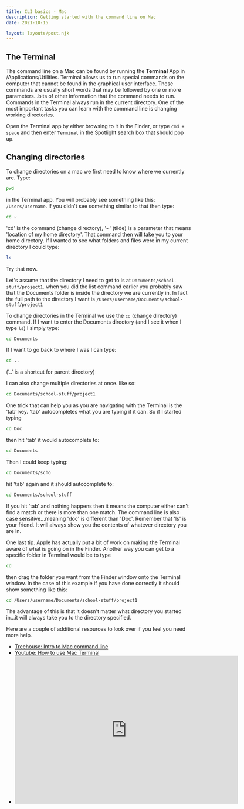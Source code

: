 ```yaml
---
title: CLI basics - Mac
description: Getting started with the command line on Mac
date: 2021-10-15

layout: layouts/post.njk
---
```


## The Terminal

The command line on a Mac can be found by running the **Terminal** App in /Applications/Utilities. Terminal allows us to run special commands on the computer that cannot be found in the graphical user interface. These commands are usually short words that may be followed by one or more parameters...bits of other information that the command needs to run. Commands in the Terminal always run in the current directory. One of the most important tasks you can learn with the command line is changing working directories.

Open the Terminal app by either browsing to it in the Finder, or type `cmd + space` and then enter `Terminal` in the Spotlight search box that should pop up.

## Changing directories

To change directories on a mac we first need to know where we currently are. Type:

```bash
pwd
```

in the Terminal app. You will probably see something like this: `/Users/username`. If you didn't see something similar to that then type:

```bash
cd ~
```

'cd' is the command (change directory), '~' (tilde) is a parameter that means 'location of my home directory'. That command then will take you to your home directory. If I wanted to see what folders and files were in my current directory I could type:

```bash
ls
```

Try that now.

Let's assume that the directory I need to get to is at `Documents/school-stuff/project1`. when you did the list command earlier you probably saw that the Documents folder is inside the directory we are currently in. In fact the full path to the directory I want is `/Users/username/Documents/school-stuff/project1`

To change directories in the Terminal we use the `cd` (change directory) command. If I want to enter the Documents directory (and I see it when I type `ls`) I simply type:

```bash
cd Documents
```

If I want to go back to where I was I can type:

```bash
cd ..
```

('..' is a shortcut for parent directory)

I can also change multiple directories at once. like so:

```bash
cd Documents/school-stuff/project1
```

One trick that can help you as you are navigating with the Terminal is the 'tab' key. 'tab' autocompletes what you are typing if it can. So if I started typing

```bash
cd Doc
```

then hit 'tab' it would autocomplete to:

```bash
cd Documents
```

Then I could keep typing:

```bash
cd Documents/scho
```

hit 'tab' again and it should autocomplete to:

```bash
cd Documents/school-stuff
```

If you hit 'tab' and nothing happens then it means the computer either can't find a match or there is more than one match. The command line is also case sensitive...meaning 'doc' is different than 'Doc'. Remember that 'ls' is your friend. It will always show you the contents of whatever directory you are in.

One last tip. Apple has actually put a bit of work on making the Terminal aware of what is going on in the Finder. Another way you can get to a specific folder in Terminal would be to type

```bash
cd
```

then drag the folder you want from the Finder window onto the Terminal window. In the case of this example if you have done correctly it should show something like this:

```bash
cd /Users/username/Documents/school-stuff/project1
```

The advantage of this is that it doesn't matter what directory you started in...it will always take you to the directory specified.

Here are a couple of additional resources to look over if you feel you need more help.

- [Treehouse: Intro to Mac command line](http://blog.teamtreehouse.com/introduction-to-the-mac-os-x-command-line)
- [Youtube: How to use Mac Terminal](https://www.youtube.com/watch?v=I65C4ZXK4ek)
- <iframe id="kaltura_player" src="https://cdnapisec.kaltura.com/p/1157612/sp/115761200/embedIframeJs/uiconf_id/42438272/partner_id/1157612?iframeembed=true&playerId=kaltura_player&entry_id=1_6ok8pirs&flashvars[streamerType]=auto&amp;flashvars[localizationCode]=en&amp;flashvars[sideBarContainer.plugin]=true&amp;flashvars[sideBarContainer.position]=left&amp;flashvars[sideBarContainer.clickToClose]=true&amp;flashvars[chapters.plugin]=true&amp;flashvars[chapters.layout]=vertical&amp;flashvars[chapters.thumbnailRotator]=false&amp;flashvars[streamSelector.plugin]=true&amp;flashvars[EmbedPlayer.SpinnerTarget]=videoHolder&amp;flashvars[dualScreen.plugin]=true&amp;flashvars[Kaltura.addCrossoriginToIframe]=true&amp;&wid=1_1u1ps8du" width="608" height="402" allowfullscreen webkitallowfullscreen mozAllowFullScreen allow="autoplay *; fullscreen *; encrypted-media *" sandbox="allow-downloads allow-forms allow-same-origin allow-scripts allow-top-navigation allow-pointer-lock allow-popups allow-modals allow-orientation-lock allow-popups-to-escape-sandbox allow-presentation allow-top-navigation-by-user-activation" frameborder="0" title="cli_mac"></iframe>

